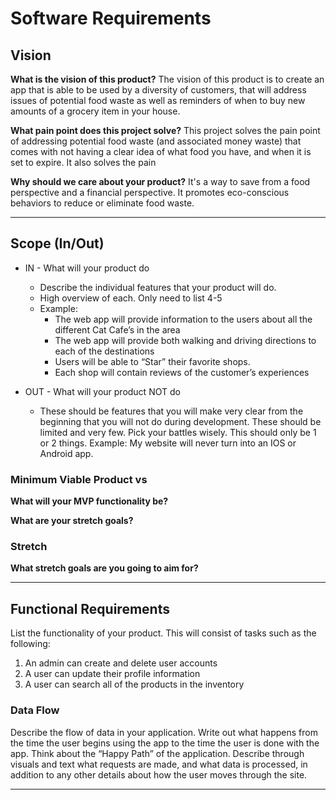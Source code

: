 # Software Requirements
## Vision
**What is the vision of this product?**
The vision of this product is to create an app that is able to be used by a diversity of customers, that will address issues of potential food waste as well as reminders of when to buy new amounts of a grocery item in your house.

**What pain point does this project solve?**
This project solves the pain point of addressing potential food waste (and associated money waste) that comes with not having a clear idea of what food you have, and when it is set to expire. 
It also solves the pain

**Why should we care about your product?**
It's a way to save from a food perspective and a financial perspective. It promotes eco-conscious behaviors to reduce or eliminate food waste.

***
## Scope (In/Out)
- IN - What will your product do
    - Describe the individual features that your product will do.
    - High overview of each. Only need to list 4-5
    - Example:
        - The web app will provide information to the users about all the different Cat Cafe’s in the area
        - The web app will provide both walking and driving directions to each of the destinations
        - Users will be able to “Star” their favorite shops.
        - Each shop will contain reviews of the customer’s experiences

- OUT - What will your product NOT do
    - These should be features that you will make very clear from the beginning that you will not do during development. These should be limited and very few. Pick your battles wisely. This should only be 1 or 2 things. Example: My website will never turn into an IOS or Android app.

### Minimum Viable Product vs
**What will your MVP functionality be?**

**What are your stretch goals?**

### Stretch
**What stretch goals are you going to aim for?**


***
## Functional Requirements
List the functionality of your product. This will consist of tasks such as the following:
1. An admin can create and delete user accounts
2. A user can update their profile information
3. A user can search all of the products in the inventory

### Data Flow
Describe the flow of data in your application. Write out what happens from the time the user begins using the app to the time the user is done with the app. Think about the “Happy Path” of the application. Describe through visuals and text what requests are made, and what data is processed, in addition to any other details about how the user moves through the site.



***